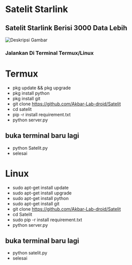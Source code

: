 # Satelit Starlink 
## Satelit Starlink Berisi 3000 Data Lebih 
![Deskripsi Gambar](images/logo.png)
### Jalankan Di Terminal Termux/Linux
# Termux
+ pkg update && pkg upgrade
+ pkg install python
+ pkg install git
+ git clone https://github.com/Akbar-Lab-droid/Satelit
+ cd satelit 
+ pip -r install requirement.txt
+ python server.py
## buka terminal baru lagi
+ python Satelit.py
+ selesai

# Linux
+ sudo apt-get install update
+ sudo apt-get install upgrade
+ sudo apt-get install python
+ sudo apt-get install git
+ git clone https://github.com/Akbar-Lab-droid/Satelit
+ cd Satelit
+ sudo pip -r install requirement.txt
+ python server.py
## buka terminal baru lagi
+ python satelit.py
+ selesai 
